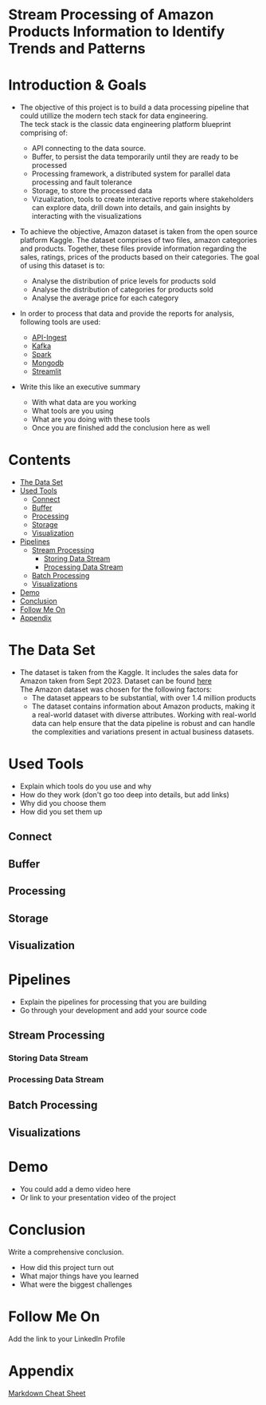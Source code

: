 
# Stream Processing of Amazon Products Information to Identify Trends and Patterns 

# Introduction & Goals
- The objective of this project is to build a data processing pipeline that could utillize the modern tech stack for data engineering.  
  The teck stack is the classic data engineering platform blueprint comprising of:
    * API connecting to the data source.
    * Buffer, to persist the data temporarily until they are ready to be processed
    * Processing framework, a distributed system for parallel data processing and fault tolerance
    * Storage, to store the processed data
    * Vizualization, tools to create interactive reports where stakeholders can explore data, drill down into details, and gain insights by interacting with the visualizations
  

- To achieve the objective, Amazon dataset is taken from the open source platform Kaggle. The dataset comprises of two files, amazon categories and products.
  Together, these files provide information regarding the sales, ratings, prices of the products based on their categories.
  The goal of using this dataset is to:
    * Analyse the distribution of price levels for products sold
    * Analyse the distribution of categories for products sold
    * Analyse the average price for each category

 - In order to process that data and provide the reports for analysis, following tools are used:
   * [API-Ingest](#connect)
   * [Kafka](#buffer)
   * [Spark](#processing)
   * [Mongodb](#storage)
   * [Streamlit](#visualization) 
  
- Write this like an executive summary
  - With what data are you working
  - What tools are you using
  - What are you doing with these tools
  - Once you are finished add the conclusion here as well

# Contents

- [The Data Set](#the-data-set)
- [Used Tools](#used-tools)
  - [Connect](#connect)
  - [Buffer](#buffer)
  - [Processing](#processing)
  - [Storage](#storage)
  - [Visualization](#visualization)
- [Pipelines](#pipelines)
  - [Stream Processing](#stream-processing)
    - [Storing Data Stream](#storing-data-stream)
    - [Processing Data Stream](#processing-data-stream)
  - [Batch Processing](#batch-processing)
  - [Visualizations](#visualizations)
- [Demo](#demo)
- [Conclusion](#conclusion)
- [Follow Me On](#follow-me-on)
- [Appendix](#appendix)


# The Data Set
- The dataset is taken from the Kaggle. It includes the sales data for Amazon taken from Sept 2023.
   Dataset can be found [here](https://www.kaggle.com/datasets/asaniczka/amazon-products-dataset-2023-1-4m-products/data?select=amazon_products.csv)  
    The Amazon dataset was chosen for the following factors:
    * The dataset appears to be substantial, with over 1.4 million products
    * The dataset contains information about Amazon products, making it a real-world dataset with diverse attributes.
       Working with real-world data can help ensure that the data pipeline is robust and can handle the complexities and variations present in actual business datasets. 

# Used Tools
- Explain which tools do you use and why
- How do they work (don't go too deep into details, but add links)
- Why did you choose them
- How did you set them up

## Connect
## Buffer
## Processing
## Storage
## Visualization

# Pipelines
- Explain the pipelines for processing that you are building
- Go through your development and add your source code

## Stream Processing
### Storing Data Stream
### Processing Data Stream
## Batch Processing
## Visualizations

# Demo
- You could add a demo video here
- Or link to your presentation video of the project

# Conclusion
Write a comprehensive conclusion.
- How did this project turn out
- What major things have you learned
- What were the biggest challenges

# Follow Me On
Add the link to your LinkedIn Profile

# Appendix

[Markdown Cheat Sheet](https://github.com/adam-p/markdown-here/wiki/Markdown-Cheatsheet)

